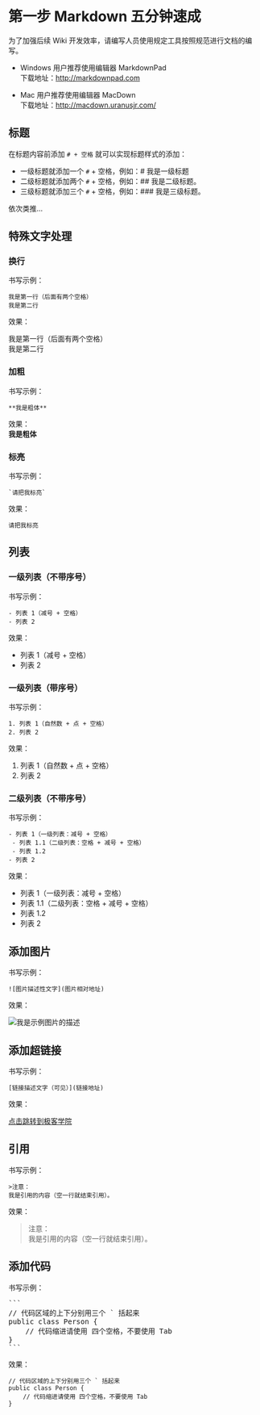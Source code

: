 # 第一步 Markdown 五分钟速成

为了加强后续 Wiki 开发效率，请编写人员使用规定工具按照规范进行文档的编写。

- Windows 用户推荐使用编辑器 MarkdownPad  
下载地址：<http://markdownpad.com>
  
- Mac 用户推荐使用编辑器 MacDown     
下载地址：<http://macdown.uranusjr.com/>

## 标题

在标题内容前添加 `# + 空格` 就可以实现标题样式的添加：

- 一级标题就添加一个 `#` + 空格，例如：# 我是一级标题
- 二级标题就添加两个 `#` + 空格，例如：## 我是二级标题。
- 三级标题就添加三个 `#` + 空格，例如：### 我是三级标题。 

依次类推...

## 特殊文字处理

### 换行

书写示例：

```
我是第一行（后面有两个空格）  
我是第二行
```

效果：  

我是第一行（后面有两个空格）  
我是第二行

### 加粗

书写示例：

```
**我是粗体**
```

效果：  
**我是粗体** 

### 标亮

书写示例：

```
`请把我标亮`
```

效果：  

`请把我标亮` 

## 列表

### 一级列表（不带序号）

书写示例：

```
- 列表 1（减号 + 空格）
- 列表 2
```

效果：

- 列表 1（减号 + 空格）
- 列表 2

### 一级列表（带序号）

书写示例：

```
1. 列表 1（自然数 + 点 + 空格）
2. 列表 2
```

效果：

1. 列表 1（自然数 + 点 + 空格）
2. 列表 2

### 二级列表（不带序号）

书写示例：

```
- 列表 1（一级列表：减号 + 空格）
 - 列表 1.1（二级列表：空格 + 减号 + 空格）
 - 列表 1.2
- 列表 2
```

效果：

- 列表 1（一级列表：减号 + 空格）   
 - 列表 1.1（二级列表：空格 + 减号 + 空格）   
 - 列表 1.2   
- 列表 2

## 添加图片

书写示例：

```
![图片描述性文字](图片相对地址)
```

效果：  

![我是示例图片的描述](images/example.png)    

## 添加超链接  

书写示例：

```
[链接描述文字（可见）](链接地址)
```

效果：  

[点击跳转到极客学院](http://www.jikexueyuan.com) 

## 引用

书写示例：

```
>注意：  
我是引用的内容（空一行就结束引用）。
```

效果：
  
>注意：  
我是引用的内容（空一行就结束引用）。

## 添加代码

书写示例：

<pre>
```
// 代码区域的上下分别用三个 ` 括起来
public class Person {
    // 代码缩进请使用 四个空格，不要使用 Tab
}
```
</pre>

效果： 

```
// 代码区域的上下分别用三个 ` 括起来
public class Person {
    // 代码缩进请使用 四个空格，不要使用 Tab
}
```



 



